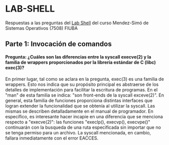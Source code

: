 # LAB-SHELL

Respuestas a las preguntas del [Lab Shell](https://fisop.github.io/7508/lab/shell/) del curso Mendez-Simó de Sistemas Operativos (7508) FIUBA

## Parte 1: Invocación de comandos
#### Pregunta: ¿Cuáles son las diferencias entre la syscall execve(2) y la familia de wrappers proporcionados por la librería estándar de C (libc) exec(3)?

En primer lugar, tal como se aclara en la pregunta, exec(3) es una familia de wrappers. Esto nos indica que su propósito principal es abstraerse de los detalles de implementación para facilitar la escritura de programas. En el "man" de esta familia se indica: "son front-ends de la syscall exceve(2)". En general, esta familia de funciones proporciona distintas interfaces que logran extender la funcionalidad que se obtenía al utilizar la syscall. Las mismas se describen detalladamente en el manual de programador. En específico, es interesante hacer incapie en una diferencia que se menciona respecto a "execve(2)": las funciones "execlp(), execvp(), execvpe()" continuarán con la busqueda de una ruta especificada sin importar que no se tenga permiso para un archivo. La syscall mencionada, en cambio, fallara inmediatamente con el error EACCES.
